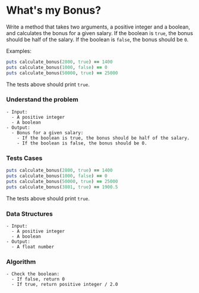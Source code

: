 # What's my Bonus?

Write a method that takes two arguments, a positive integer and a boolean, and calculates the bonus for a given salary. If the boolean is `true`, the bonus should be half of the salary. If the boolean is `false`, the bonus should be `0`.

Examples:

```ruby
puts calculate_bonus(2800, true) == 1400
puts calculate_bonus(1000, false) == 0
puts calculate_bonus(50000, true) == 25000
```

The tests above should print `true`.



### Understand the problem

```
- Input:
  - A positive integer
  - A boolean
- Output:
  - Bonus for a given salary:
    - If the boolean is true, the bonus should be half of the salary.
    - If the boolean is false, the bonus should be 0.
```

### Tests Cases

```ruby
puts calculate_bonus(2800, true) == 1400
puts calculate_bonus(1000, false) == 0
puts calculate_bonus(50000, true) == 25000
puts calculate_bonus(3801, true) == 1900.5
```

The tests above should print `true`.

### Data Structures

```
- Input:
  - A positive integer
  - A boolean
- Output:
  - A float number
```

### Algorithm

```
- Check the boolean:
  - If false, return 0
  - If true, return positive integer / 2.0
```
